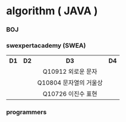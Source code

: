 # algorithm ( JAVA )

### BOJ

### swexpertacademy (SWEA)

<table style="text-align: center">
    <tr>
    	<th>D1</th>
        <th>D2</th>
        <th>D3</th>
        <th>D4</th>
    </tr>
    <tr>
    	<td></td>
        <td></td>
        <td>Q10912 외로운 문자</td>
        <td></td>
    </tr>
    <tr>
    	<td></td>
        <td></td>
        <td>Q10804 문자열의 거울상</td>
        <td></td>
    </tr>
    <tr>
    	<td></td>
        <td></td>
        <td>Q10726 이진수 표현</td>
        <td></td>
    </tr>
</table>



### programmers

